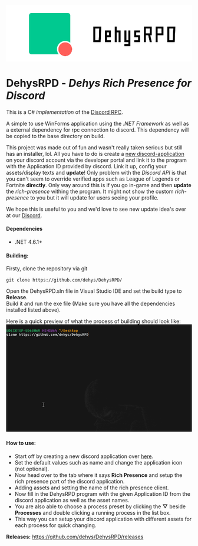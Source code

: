 <div style="text-align:center"><img src="Resources/banner.png" /></div>

# DehysRPD - _Dehys Rich Presence for Discord_
This is a C# _implementation_ of the [Discord RPC](https://github.com/discordapp/discord-rpc).

A simple to use WinForms application using the _.NET Framework_ as well as a external dependency for rpc connection to discord. This dependency will be copied to the base directory on build.

This project was made out of fun and wasn't really taken serious but still has an installer, lol. All you 
have to do is create a [new discord-application](https://github.com/SinisterRectus/Discordia/wiki/Setting-up-a-Discord-application) on your discord account via the developer portal and link it to the program
with the Application ID provided by discord. Link it up, config your assets/display texts and **update**! Only problem with the
_Discord API_ is that you can't seem to override verified apps such as League of Legends or Fortnite **directly**. Only way around this
is if you go in-game and then **update** the _rich-presence_ withing the program. It might not show the custom _rich-presence_ to you
but it will update for users seeing your profile.

We hope this is useful to you and we'd love to see new update idea's over at our [Discord](https://discord.gg/3JVTjhn).

#### Dependencies
 - .NET 4.6.1+
 
#### Building:
Firsty, clone the repository via git
```
git clone https://github.com/dehys/DehysRPD/
```

Open the DehysRPD.sln file in Visual Studio IDE and set the build type to **Release**.  
Build it and run the exe file (Make sure you have all the dependencies installed listed above).

Here is a quick preview of what the process of building should look like:
<img src="Resources/tutorial.gif"/>

#### How to use:
- Start off by creating a new discord application over [here](https://discordapp.com/developers/applications).  
- Set the default values such as name and change the application icon (not optional).  
- Now head over to the tab where it says **Rich Presence** and setup the rich presence part of the discord application.  
- Adding assets and setting the name of the rich presence client.  
- Now fill in the DehysRPD program with the given Application ID from the discord application as well as the asset names.  
- You are also able to choose a process preset by clicking the **▽** beside **Processes** and double clicking a running process in the list box.  
- This way you can setup your discord application with different assets for each process for quick changing.  

**Releases:** https://github.com/dehys/DehysRPD/releases
